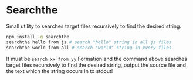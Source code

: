 # Searchthe

Small utility to searches target files recursively to find the desired string.

``` bash
npm install -g searchthe
searchthe hello from js # search "hello" string in all js files
searchthe world from all # search "world" string in every files
```

It must be `search xx from yy` Formation and the command above searches target files recursively to find the desired string, output the source file and the text which the string occurs in to stdout!
